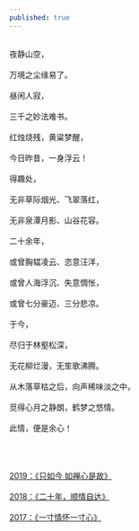 ```yaml
---
published: true
---
```

<br>
<div style="text-align:left;">
夜静山空，<br><br>
万境之尘缘易了。<br><br>
昼闲人寂，<br><br>
三千之妙法难书。<br><br>
红烛烧残，黄粱梦醒，<br><br>
今日昨昔，一身浮云！<br><br>
得趣处，<br><br>
无非草际烟光、飞翠落红，<br><br>
无非泉潭月影、山谷花容。<br><br>
二十余年，<br><br>
或曾胸韫凌云、恣意汪洋，<br><br>
或曾人海浮沉、失意惆怅，<br><br>
或曾七分豪迈、三分悲凉。<br><br>
于今，<br><br>
尽归于林壑松深，<br><br>
无花柳烂漫，无笙歌沸腾。<br><br>
从木落草枯之后，向声稀味淡之中，<br><br>
觅得心月之静朗，鹤梦之悠情。<br><br>
此情，便是余心！</div>


<br><br><br>
[2019：《只如今 如禅心是故》](http://lvxiong7zg.com/2018/01/20/%E5%8F%AA%E5%A6%82%E4%BB%8A-%E5%A6%82%E7%A6%85%E5%BF%83%E6%98%AF%E6%95%85/ "2019：《只如今 如禅心是故》")
<br><br>
[2018：《二十年，顺情自达》](http://lvxiong7zg.com/2018/01/11/%E4%BA%8C%E5%8D%81%E5%B9%B4-%E9%A1%BA%E6%83%85%E8%87%AA%E8%BE%BE/ "2018：《二十年，顺情自达》")
<br><br>
[2017：《一寸情怀一寸心》](http://www.vsread.com/index.php/article/showread?id=722878 "2017：《一寸情怀一寸心》")
